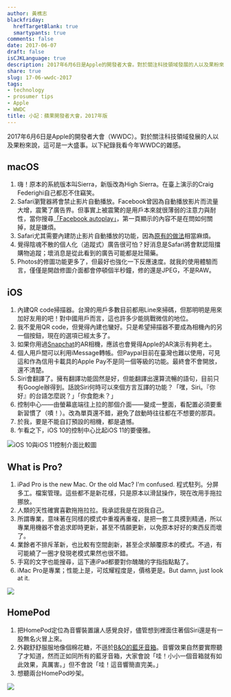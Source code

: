 ```yaml
---
author: 黃樵志
blackfriday:
  hrefTargetBlank: true
  smartypants: true
comments: false
date: 2017-06-07
draft: false
isCJKLanguage: true
description: 2017年6月6日是Apple的開發者大會。對於關注科技領域發展的人以及果粉來說，這可是一大盛事。以下紀錄我看今年WWDC的雜感。
share: true
slug: 17-06-wwdc-2017
tags:
- technology
- prosumer tips
- Apple
- WWDC
title: 小記：蘋果開發者大會，2017年版
---
```


2017年6月6日是Apple的開發者大會（WWDC）。對於關注科技領域發展的人以及果粉來說，這可是一大盛事。以下紀錄我看今年WWDC的雜感。

<!--more-->

## macOS

1. 嗨！原本的系統版本叫Sierra，新版改為High Sierra。在臺上演示的Craig Federighi自己都忍不住竊笑。
2. Safari瀏覽器將會禁止影片自動播放。Facebook曾因為自動播放影片而流量大增，震驚了廣告界。但事實上被震驚的是用戶本來就很薄弱的注意力與耐性，當你搜尋[「Facebook autoplay」](https://duckduckgo.com/?q=facebook+autoplay)，第一頁顯示的內容不是在問如何關掉，就是嫌煩。
3. Safari尤其需要內建防止影片自動播放的功能，因為[原有的做法](https://daringfireball.net/linked/2017/03/13/mcelhearn-autoplay)相當麻煩。
4. 覺得陰魂不散的個人化（追蹤式）廣告很可怕？好消息是Safari將會默認阻擋購物追蹤；壞消息是從此看到的廣告可能都是壯陽藥。
5. Photos的修圖功能更多了，但最好也強化一下反應速度。就我的使用體驗而言，僅僅是開啟修圖介面都會停頓個半秒鐘，修的還是JPEG，不是RAW。

## iOS

1. 內建QR code掃描器。台灣的用戶多數目前都用Line來掃碼，但那明明是用來加好友用的吧！對中國用戶而言，這也許多少能挑戰微信的地位。
2. 我不愛用QR code，但覺得內建也蠻好。只是希望掃描器不要成為相機內的另一個按鈕，現在的選項已經太多了。
3. 如果你用過[Snapchat](https://www.snapchat.com)的AR相機，應該也會覺得Apple的AR演示有夠老土。
4. 個人用戶間可以利用iMessage轉帳。但Paypal目前在臺灣也難以使用，可見這和作為信用卡載具的Apple Pay不是同一個等級的功能。最終會不會開放，還不清楚。
5. Siri會翻譯了。擁有翻譯功能固然是好，但能翻譯出還算流暢的語句，目前只有Google辦得到。話說Siri何時可以來個方言互譯的功能？「嘿，Siri。『你好』的台語怎麼説？」「你食飽未？」 
6. 控制中心——由螢幕底端往上拉的那個介面——變成一整面，看配置必須要重新習慣了（嘖！）。改為單頁還不錯，避免了啟動時往往都在不想要的那頁。
7. 於我，要是不能自訂預設的相機，都是遺憾。
8. 乍看之下，iOS 10的控制中心比起iOS 11的要優雅。

![iOS 10與iOS 11控制介面比較圖](https://eternallogger.com/images/2017/17-06-control-center-comparison.png)

## What is Pro?

1. iPad Pro is the new Mac. Or the old Mac? I'm confused. 程式駐列。分屏多工。檔案管理。這些都不是新花樣，只是原本以滑鼠操作，現在改用手拖拉挪放。
3. 人類的天性確實喜歡拖拖拉拉。我承認我是在説我自己。
4. 所謂專業，意味著在同樣的模式中重複再重複，是把一套工具摸到精通，所以專業用機器不會追求即時更新，甚至不情願更新，以免原本好好的東西反而壞了。
5. 業餘者不排斥革新，也比較有空間創新，甚至企求顛覆原本的模式。不過，有可能繞了一圈才發現老模式果然也很不錯。
6. 手寫的文字也能搜尋，這下連iPad都要對你醜醜的字指指點點了。
7. iMac Pro是專業；性能上是，可炫耀程度是，價格更是。But damn, just look at it.

![](https://eternallogger.com/images/2017/17-06-imac-pro-accessories.png)

## HomePod

1. 把HomePod定位為音響裝置讓人感覺良好，儘管想到裡面住著個Siri還是有一股無名火冒上來。
2. 外觀舒舒服服地像個棉花糖，不遜於[B&O的藍牙音箱](https://www.beoplay.com/products/beolit17)。音響效果自然要實際聽了才知道，然而正如同所有的藍牙音箱，大家會說「哇！小小一個音箱就有如此效果，真厲害。」但不會說「哇！這音響簡直完美。」
3. 想聽兩台HomePod吵架。

![](https://eternallogger.com/images/2017/17-06-homepod.png)